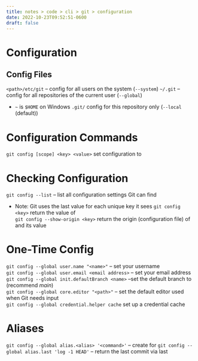 ```yaml
---
title: notes > code > cli > git > configuration
date: 2022-10-23T09:52:51-0600
draft: false
---
```

# Configuration
## Config Files 
`<path>/etc/git` – config for all users on the system (`--system`)
`~/.git` – config for all repositories of the current user (`--global`)
- `~` is `$HOME` on Windows
`.git/` config for this repository only (`--local` (default))

# Configuration Commands
`git config [scope] <key> <value>` set configuration <key> to <value>

# Checking Configuration
`git config --list` – list all configuration settings Git can find
- Note: Git uses the last value for each unique key it sees
`git config <key>` return the value of <key>  
`git config --show-origin <key>` return the origin (configuration file) of <key> and its value  

# One-Time Config
`git config --global user.name "<name>"` – set your username  
`git config --global user.email <email address>` – set your email address  
`git config --global init.defaultBranch <name>` –set the default branch to <name> (recommend *main*)  
`git config --global core.editor "<path>"` – set the default editor used when Git needs input  
`git config --global credential.helper cache` set up a credential cache

# Aliases
`git config --global alias.<alias> '<command>'` – create <alias> for <command string>
`git config --global alias.last 'log -1 HEAD'` – return the last commit via last
